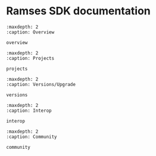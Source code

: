 # Ramses SDK documentation

```{toctree}
:maxdepth: 2
:caption: Overview

overview

```

```{toctree}
:maxdepth: 2
:caption: Projects

projects

```

```{toctree}
:maxdepth: 2
:caption: Versions/Upgrade

versions

```

```{toctree}
:maxdepth: 2
:caption: Interop

interop

```

```{toctree}
:maxdepth: 2
:caption: Community

community

```
